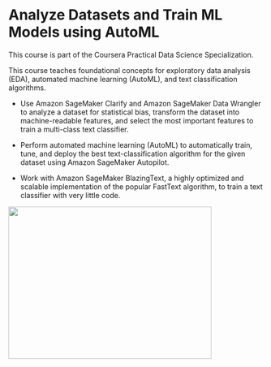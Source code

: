 # Analyze Datasets and Train ML Models using AutoML

This course is part of the Coursera Practical Data Science Specialization.

This course teaches foundational concepts for exploratory data analysis (EDA), automated machine learning (AutoML), and text classification algorithms. 

* Use Amazon SageMaker Clarify and Amazon SageMaker Data Wrangler to analyze a dataset for statistical bias, transform the dataset into machine-readable features, and select the most important features to train a multi-class text classifier. 

* Perform automated machine learning (AutoML) to automatically train, tune, and deploy the best text-classification algorithm for the given dataset using Amazon SageMaker Autopilot.

* Work with Amazon SageMaker BlazingText, a highly optimized and scalable implementation of the popular FastText algorithm, to train a text classifier with very little code.



<img src="[https://github.com/ntoscano01/tumor_diag_seaborn/blob/main/build_data_frame.png](https://github.com/ntoscano01/certificates/blob/main/Analyze%20Datasets%20and%20Train%20ML%20Models%20using%20AutoML.png)" width="400" height="300">




